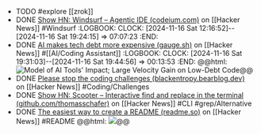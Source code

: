- TODO #explore [[zrok]]
- DONE [Show HN: Windsurf – Agentic IDE (codeium.com)](https://news.ycombinator.com/item?id=42127882) on [[Hacker News]] #Windsurf
  :LOGBOOK:
  CLOCK: [2024-11-16 Sat 12:16:52]--[2024-11-16 Sat 19:24:15] =>  07:07:23
  :END:
- DONE [AI makes tech debt more expensive (gauge.sh)](https://news.ycombinator.com/item?id=42137527) on [[Hacker News]] #[[AI/Coding Assistant]]
  :LOGBOOK:
  CLOCK: [2024-11-16 Sat 19:31:03]--[2024-11-16 Sat 19:44:56] =>  00:13:53
  :END:
  @@html: <img src="https://cdn.prod.website-files.com/665a5f120c4c63df1944d627/673529427e9a3f24440903f2_673529288758869858b0a9d2_Screenshot%2520from%25202024-11-13%252014-32-42.png" alt="Model of AI Tools' Impact; Large Velocity Gain on Low-Debt Code" class="article-cover"/>@@
- DONE [Please stop the coding challenges (blackentropy.bearblog.dev)](https://news.ycombinator.com/item?id=42147790) on [[Hacker News]] #Coding/Challenges
- DONE [Show HN: Scooter – Interactive find and replace in the terminal (github.com/thomasschafer)](https://news.ycombinator.com/item?id=42148543) on [[Hacker News]] #CLI #grep/Alternative
- DONE [The easiest way to create a README (readme.so)](https://news.ycombinator.com/item?id=42157001) on [[Hacker News]] #README
  @@html: <img src="https://readme.so/_next/image?url=%2Fscreenshot.png&w=3840&q=75" class="article-cover" />@@